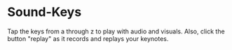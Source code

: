 # Sound-Keys
Tap the keys from a through z to play with audio and visuals. Also, click the button "replay" as it records and replays your keynotes. 
